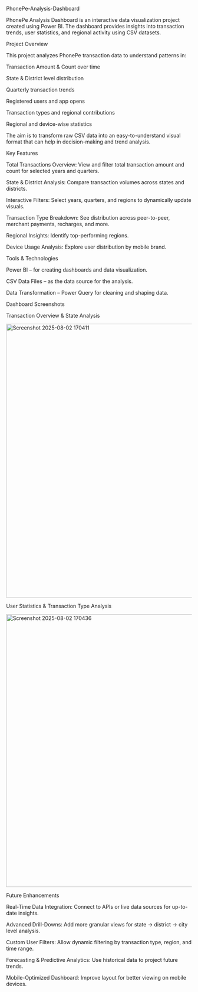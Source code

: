 PhonePe-Analysis-Dashboard

PhonePe Analysis Dashboard is an interactive data visualization project created using Power BI. The dashboard provides insights into transaction trends, user statistics, and regional activity using CSV datasets.

Project Overview

This project analyzes PhonePe transaction data to understand patterns in:

Transaction Amount & Count over time

State & District level distribution

Quarterly transaction trends

Registered users and app opens

Transaction types and regional contributions

Regional and device-wise statistics

The aim is to transform raw CSV data into an easy-to-understand visual format that can help in decision-making and trend analysis.

Key Features

Total Transactions Overview: View and filter total transaction amount and count for selected years and quarters.

State & District Analysis: Compare transaction volumes across states and districts.

Interactive Filters: Select years, quarters, and regions to dynamically update visuals.

Transaction Type Breakdown: See distribution across peer-to-peer, merchant payments, recharges, and more.

Regional Insights: Identify top-performing regions.

Device Usage Analysis: Explore user distribution by mobile brand.

Tools & Technologies

Power BI – for creating dashboards and data visualization.

CSV Data Files – as the data source for the analysis.

Data Transformation – Power Query for cleaning and shaping data.

Dashboard Screenshots

Transaction Overview & State Analysis

<img width="1324" height="742" alt="Screenshot 2025-08-02 170411" src="https://github.com/user-attachments/assets/d0ae97f0-b48d-4ee2-93fa-fe6d25ec43b0" />


User Statistics & Transaction Type Analysis

<img width="1326" height="739" alt="Screenshot 2025-08-02 170436" src="https://github.com/user-attachments/assets/48c3de4c-9bcd-4597-9933-a638974e01f2" />

Future Enhancements

Real-Time Data Integration: Connect to APIs or live data sources for up-to-date insights.

Advanced Drill-Downs: Add more granular views for state → district → city level analysis.

Custom User Filters: Allow dynamic filtering by transaction type, region, and time range.

Forecasting & Predictive Analytics: Use historical data to project future trends.

Mobile-Optimized Dashboard: Improve layout for better viewing on mobile devices.

